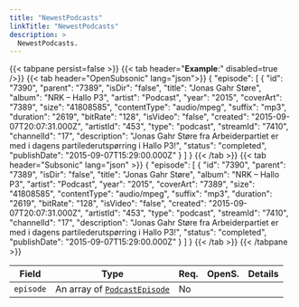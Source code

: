 ```yaml
---
title: "NewestPodcasts"
linkTitle: "NewestPodcasts"
description: >
  NewestPodcasts.
---
```


{{< tabpane persist=false >}}
{{< tab header="**Example**:" disabled=true />}}
{{< tab header="OpenSubsonic" lang="json">}}
{
  "episode": [
    {
      "id": "7390",
      "parent": "7389",
      "isDir": "false",
      "title": "Jonas Gahr Støre",
      "album": "NRK – Hallo P3",
      "artist": "Podcast",
      "year": "2015",
      "coverArt": "7389",
      "size": "41808585",
      "contentType": "audio/mpeg",
      "suffix": "mp3",
      "duration": "2619",
      "bitRate": "128",
      "isVideo": "false",
      "created": "2015-09-07T20:07:31.000Z",
      "artistId": "453",
      "type": "podcast",
      "streamId": "7410",
      "channelId": "17",
      "description": "Jonas Gahr Støre fra Arbeiderpartiet er med i dagens partilederutspørring i Hallo P3!",
      "status": "completed",
      "publishDate": "2015-09-07T15:29:00.000Z"
    }
  ]
}
{{< /tab >}}
{{< tab header="Subsonic" lang="json" >}}
{
  "episode": [
    {
      "id": "7390",
      "parent": "7389",
      "isDir": "false",
      "title": "Jonas Gahr Støre",
      "album": "NRK – Hallo P3",
      "artist": "Podcast",
      "year": "2015",
      "coverArt": "7389",
      "size": "41808585",
      "contentType": "audio/mpeg",
      "suffix": "mp3",
      "duration": "2619",
      "bitRate": "128",
      "isVideo": "false",
      "created": "2015-09-07T20:07:31.000Z",
      "artistId": "453",
      "type": "podcast",
      "streamId": "7410",
      "channelId": "17",
      "description": "Jonas Gahr Støre fra Arbeiderpartiet er med i dagens partilederutspørring i Hallo P3!",
      "status": "completed",
      "publishDate": "2015-09-07T15:29:00.000Z"
    }
  ]
}
{{< /tab >}}
{{< /tabpane >}}

| Field     | Type                                              | Req. | OpenS. | Details |
| --------- | ------------------------------------------------- | ---- | ------ | ------- |
| `episode` | An array of [`PodcastEpisode`](../podcastepisode) | No   |        |         |
